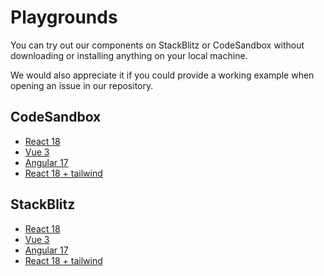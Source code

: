 # Playgrounds

You can try out our components on StackBlitz or CodeSandbox without downloading or installing anything on your local machine.

We would also appreciate it if you could provide a working example when opening an issue in our repository.

## CodeSandbox

- [React 18](https://codesandbox.io/s/github/db-ux-design-system/examples/tree/main/react-example)
- [Vue 3](https://codesandbox.io/s/github/db-ux-design-system/examples/tree/main/vue-example)
- [Angular 17](https://codesandbox.io/s/github/db-ux-design-system/examples/tree/main/angular17-example)
- [React 18 + tailwind](https://codesandbox.io/s/github/db-ux-design-system/examples/tree/main/react-tailwind-template)

## StackBlitz

- [React 18](https://stackblitz.com/fork/github/db-ux-design-system/examples/tree/main/react-example?file=index.html&terminal=dev)
- [Vue 3](https://stackblitz.com/fork/github/db-ux-design-system/examples/tree/main/vue-example?file=index.html&terminal=dev)
- [Angular 17](https://stackblitz.com/fork/github/db-ux-design-system/examples/tree/main/angular17-example?file=index.html&terminal=start)
- [React 18 + tailwind](https://stackblitz.com/fork/github/db-ux-design-system/examples/tree/main/react-tailwind-template?file=index.html&terminal=dev)
